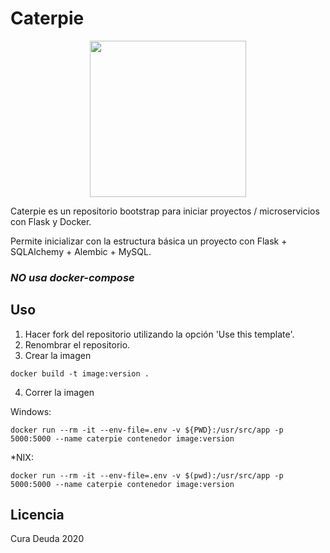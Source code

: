 # Caterpie

<div style="text-align:center"><img src="https://img.pokemondb.net/artwork/vector/large/caterpie.png" width="250"/></div>

Caterpie es un repositorio bootstrap para iniciar proyectos / microservicios con Flask y Docker.

Permite inicializar con la estructura básica un proyecto con Flask + SQLAlchemy + Alembic + MySQL.

### *NO usa docker-compose*

## Uso

1. Hacer fork del repositorio utilizando la opción 'Use this template'.
2. Renombrar el repositorio.
3. Crear la imagen
```shell
docker build -t image:version .
```
4. Correr la imagen

Windows:
```
docker run --rm -it --env-file=.env -v ${PWD}:/usr/src/app -p 5000:5000 --name caterpie contenedor image:version
```
*NIX:
```
docker run --rm -it --env-file=.env -v $(pwd):/usr/src/app -p 5000:5000 --name caterpie contenedor image:version
```

## Licencia

Cura Deuda 2020
